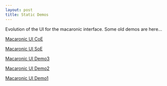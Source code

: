 ```yaml
---
layout: post
title: Static Demos
---
```


Evolution of the UI for the macaronic interface. Some old demos are here...
<p class="view"><a href="https://arendu.github.io/MacaronicParseUI/macaronic-coe.xhtml">Macaronic UI CoE</a></p>
<p class="view"><a href="https://arendu.github.io/MacaronicParseUI/macaronic-soe.xhtml">Macaronic UI SoE</a></p>
<p class="view"><a href="https://arendu.github.io/MacaronicParseUI/macaronic-demo-arrow.xhtml">Macaronic UI Demo3</a></p>
<p class="view"><a href="https://arendu.github.io/MacaronicParseUI/macaronic-demo-inverse.xhtml">Macaronic UI Demo2</a></p>
<p class="view"><a href="https://arendu.github.io/MacaronicParseUI/macaronic-demo.xhtml">Macaronic UI Demo1</a></p>

